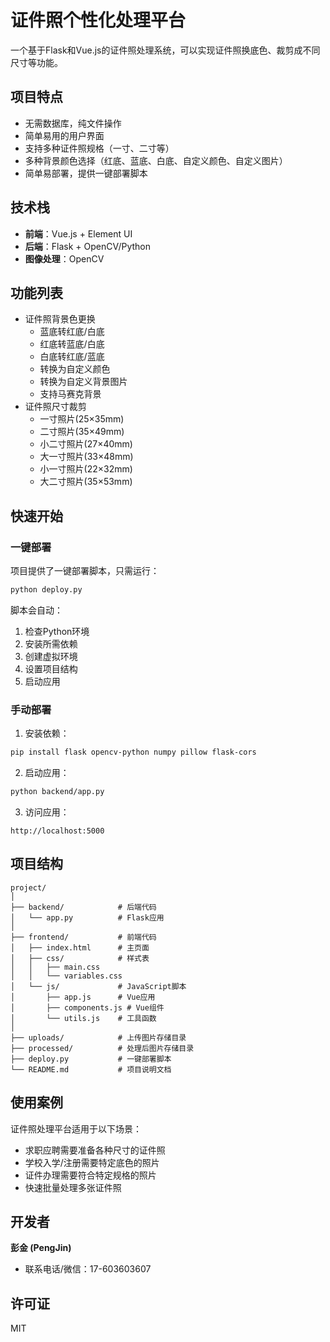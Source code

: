 # 证件照个性化处理平台

一个基于Flask和Vue.js的证件照处理系统，可以实现证件照换底色、裁剪成不同尺寸等功能。

## 项目特点

- 无需数据库，纯文件操作
- 简单易用的用户界面
- 支持多种证件照规格（一寸、二寸等）
- 多种背景颜色选择（红底、蓝底、白底、自定义颜色、自定义图片）
- 简单易部署，提供一键部署脚本

## 技术栈

- **前端**：Vue.js + Element UI
- **后端**：Flask + OpenCV/Python
- **图像处理**：OpenCV

## 功能列表

- 证件照背景色更换
  - 蓝底转红底/白底
  - 红底转蓝底/白底
  - 白底转红底/蓝底
  - 转换为自定义颜色
  - 转换为自定义背景图片
  - 支持马赛克背景
- 证件照尺寸裁剪
  - 一寸照片(25×35mm)
  - 二寸照片(35×49mm)
  - 小二寸照片(27×40mm)
  - 大一寸照片(33×48mm)
  - 小一寸照片(22×32mm)
  - 大二寸照片(35×53mm)

## 快速开始

### 一键部署

项目提供了一键部署脚本，只需运行：

```bash
python deploy.py
```

脚本会自动：
1. 检查Python环境
2. 安装所需依赖
3. 创建虚拟环境
4. 设置项目结构
5. 启动应用

### 手动部署

1. 安装依赖：
```bash
pip install flask opencv-python numpy pillow flask-cors
```

2. 启动应用：
```bash
python backend/app.py
```

3. 访问应用：
```
http://localhost:5000
```

## 项目结构

```
project/
│
├── backend/            # 后端代码
│   └── app.py          # Flask应用
│
├── frontend/           # 前端代码
│   ├── index.html      # 主页面
│   ├── css/            # 样式表
│   │   ├── main.css
│   │   └── variables.css
│   └── js/             # JavaScript脚本
│       ├── app.js      # Vue应用
│       ├── components.js # Vue组件
│       └── utils.js    # 工具函数
│
├── uploads/            # 上传图片存储目录
├── processed/          # 处理后图片存储目录
├── deploy.py           # 一键部署脚本
└── README.md           # 项目说明文档
```

## 使用案例

证件照处理平台适用于以下场景：
- 求职应聘需要准备各种尺寸的证件照
- 学校入学/注册需要特定底色的照片
- 证件办理需要符合特定规格的照片
- 快速批量处理多张证件照

## 开发者

**彭金 (PengJin)**
- 联系电话/微信：17-603603607

## 许可证

MIT 